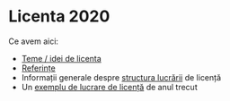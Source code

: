 # Licenta 2020

Ce avem aici:

* [Teme / idei de licenta](IdeiLicenta.md)
* [Referințe](Referințe.md)
* Informații generale despre [structura lucrării](Structura-lucrării.md) de licență
* Un [exemplu de lucrare de licență](Exemplu_Licenta.pdf) de anul trecut 
